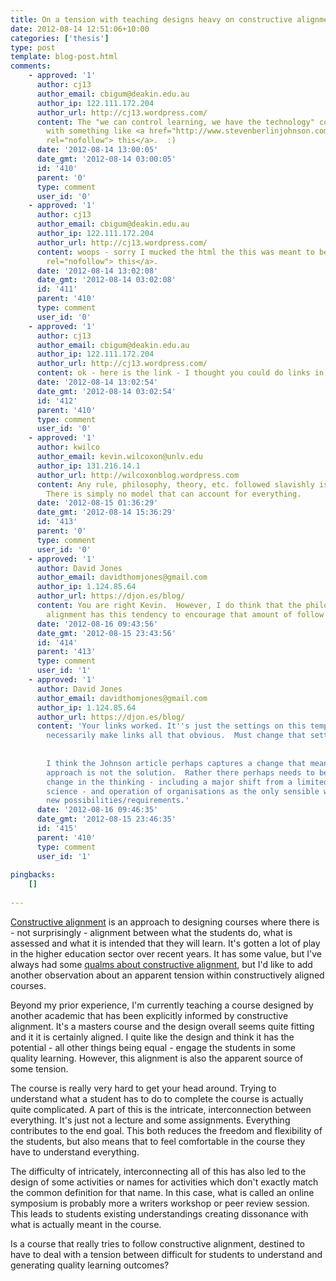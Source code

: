 ```yaml
---
title: On a tension with teaching designs heavy on constructive alignment
date: 2012-08-14 12:51:06+10:00
categories: ['thesis']
type: post
template: blog-post.html
comments:
    - approved: '1'
      author: cj13
      author_email: cbigum@deakin.edu.au
      author_ip: 122.111.172.204
      author_url: http://cj13.wordpress.com/
      content: The "we can control learning, we have the technology" contrasts a little
        with something like <a href="http://www.stevenberlinjohnson.com/2011/12/anatomy-of-an-idea.html"
        rel="nofollow"> this</a>.  :)
      date: '2012-08-14 13:00:05'
      date_gmt: '2012-08-14 03:00:05'
      id: '410'
      parent: '0'
      type: comment
      user_id: '0'
    - approved: '1'
      author: cj13
      author_email: cbigum@deakin.edu.au
      author_ip: 122.111.172.204
      author_url: http://cj13.wordpress.com/
      content: woops - sorry I mucked the html the this was meant to be <a href="http://www.stevenberlinjohnson.com/2011/12/anatomy-of-an-idea.html"
        rel="nofollow"> this</a>.
      date: '2012-08-14 13:02:08'
      date_gmt: '2012-08-14 03:02:08'
      id: '411'
      parent: '410'
      type: comment
      user_id: '0'
    - approved: '1'
      author: cj13
      author_email: cbigum@deakin.edu.au
      author_ip: 122.111.172.204
      author_url: http://cj13.wordpress.com/
      content: ok - here is the link - I thought you could do links in WP comments.  http://www.stevenberlinjohnson.com/2011/12/anatomy-of-an-idea.html
      date: '2012-08-14 13:02:54'
      date_gmt: '2012-08-14 03:02:54'
      id: '412'
      parent: '410'
      type: comment
      user_id: '0'
    - approved: '1'
      author: kwilco
      author_email: kevin.wilcoxon@unlv.edu
      author_ip: 131.216.14.1
      author_url: http://wilcoxonblog.wordpress.com
      content: Any rule, philosophy, theory, etc. followed slavishly is bound to go awry.
        There is simply no model that can account for everything.
      date: '2012-08-15 01:36:29'
      date_gmt: '2012-08-14 15:36:29'
      id: '413'
      parent: '0'
      type: comment
      user_id: '0'
    - approved: '1'
      author: David Jones
      author_email: davidthomjones@gmail.com
      author_ip: 1.124.85.64
      author_url: https://djon.es/blog/
      content: You are right Kevin.  However, I do think that the philosophy of constructive
        alignment has this tendency to encourage that amount of follow through.
      date: '2012-08-16 09:43:56'
      date_gmt: '2012-08-15 23:43:56'
      id: '414'
      parent: '413'
      type: comment
      user_id: '1'
    - approved: '1'
      author: David Jones
      author_email: davidthomjones@gmail.com
      author_ip: 1.124.85.64
      author_url: https://djon.es/blog/
      content: 'Your links worked. It''s just the settings on this template that don''t
        necessarily make links all that obvious.  Must change that setting.
    
    
        I think the Johnson article perhaps captures a change that means that the Skunkworks
        approach is not the solution.  Rather there perhaps needs to be a more fundamental
        change in the thinking - including a major shift from a limited view of managerial
        science - and operation of organisations as the only sensible way to harness the
        new possibilities/requirements.'
      date: '2012-08-16 09:46:35'
      date_gmt: '2012-08-15 23:46:35'
      id: '415'
      parent: '410'
      type: comment
      user_id: '1'
    
pingbacks:
    []
    
---
```

[Constructive alignment](http://en.wikipedia.org/wiki/Constructive_alignment) is an approach to designing courses where there is - not surprisingly - alignment between what the students do, what is assessed and what it is intended that they will learn. It's gotten a lot of play in the higher education sector over recent years. It has some value, but I've always had some [qualms about constructive alignment](/blog2/2010/05/14/qualms-about-the-alignment-project/), but I'd like to add another observation about an apparent tension within constructively aligned courses.

Beyond my prior experience, I'm currently teaching a course designed by another academic that has been explicitly informed by constructive alignment. It's a masters course and the design overall seems quite fitting and it it is certainly aligned. I quite like the design and think it has the potential - all other things being equal - engage the students in some quality learning. However, this alignment is also the apparent source of some tension.

The course is really very hard to get your head around. Trying to understand what a student has to do to complete the course is actually quite complicated. A part of this is the intricate, interconnection between everything. It's just not a lecture and some assignments. Everything contributes to the end goal. This both reduces the freedom and flexibility of the students, but also means that to feel comfortable in the course they have to understand everything.

The difficulty of intricately, interconnecting all of this has also led to the design of some activities or names for activities which don't exactly match the common definition for that name. In this case, what is called an online symposium is probably more a writers workshop or peer review session. This leads to students existing understandings creating dissonance with what is actually meant in the course.

Is a course that really tries to follow constructive alignment, destined to have to deal with a tension between difficult for students to understand and generating quality learning outcomes?